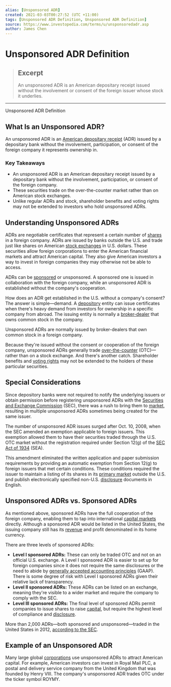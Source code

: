 ```yaml
---
alias: [Unsponsored ADR]
created: 2021-03-03T00:27:52 (UTC +11:00)
tags: [Unsponsored ADR Definition, Unsponsored ADR Definition]
source: https://www.investopedia.com/terms/u/unsponsoredadr.asp
author: James Chen
---
```


# Unsponsored ADR Definition

> ## Excerpt
> An unsponsored ADR is an American depositary receipt issued without the involvement or consent of the foreign issuer whose stock it underlies.

---

Unsponsored ADR Definition
## What Is an Unsponsored ADR?

An unsponsored ADR is an [American depositary receipt](https://www.investopedia.com/terms/a/adr.asp) (ADR) issued by a depositary bank without the involvement, participation, or consent of the foreign company it represents ownership in.

### Key Takeaways

-   An unsponsored ADR is an American depositary receipt issued by a depositary bank without the involvement, participation, or consent of the foreign company.
-   These securities trade on the over-the-counter market rather than on American stock exchanges.
-   Unlike regular ADRs and stock, shareholder benefits and voting rights may not be extended to investors who hold unsponsored ADRs.

## Understanding Unsponsored ADRs

ADRs are negotiable certificates that represent a certain number of [shares](https://www.investopedia.com/terms/s/shares.asp) in a foreign company. ADRs are issued by banks outside the U.S. and trade just like shares on American [stock exchanges](https://www.investopedia.com/articles/basics/04/092404.asp) in U.S. dollars. These securities allow foreign corporations to enter the American financial markets and attract American capital. They also give American investors a way to invest in foreign companies they may otherwise not be able to access.

ADRs can be [sponsored](https://www.investopedia.com/terms/s/sponsoredadr.asp) or unsponsored. A sponsored one is issued in collaboration with the foreign company, while an unsponsored ADR is established without the company's cooperation.

How does an ADR get established in the U.S. without a company's consent? The answer is simple—demand. A [depository](https://www.investopedia.com/terms/d/depository.asp) entity can issue certificates when there's heavy demand from investors for ownership in a specific company from abroad. The issuing entity is normally a [broker-dealer](https://www.investopedia.com/terms/b/broker-dealer.asp) that owns common stock in the company.

Unsponsored ADRs are normally issued by broker-dealers that own common stock in a foreign company.

Because they're issued without the consent or cooperation of the foreign company, unsponsored ADRs generally trade [over-the-counter](https://www.investopedia.com/terms/o/otc.asp) (OTC)—rather than on a stock exchange. And there's another catch. Shareholder benefits and [voting rights](https://www.investopedia.com/terms/v/votingright.asp) may not be extended to the holders of these particular securities.

## Special Considerations

Since depository banks were not required to notify the underlying issuers or obtain permission before registering unsponsored ADRs with the [Securities and Exchange Commission](https://www.investopedia.com/terms/s/sec.asp) (SEC), there was a rush to bring them to [market](https://www.investopedia.com/terms/m/market.asp), resulting in multiple unsponsored ADRs sometimes being created for the same issuer.

The number of unsponsored ADR issues surged after Oct. 10, 2008, when the SEC amended an exemption applicable to foreign issuers. This exemption allowed them to have their securities traded through the U.S. OTC market without the registration required under Section 12(g) of the [SEC Act of 1934](https://www.investopedia.com/terms/s/seact1934.asp) (SEA).

This amendment eliminated the written application and paper submission requirements by providing an automatic exemption from Section 12(g) to foreign issuers that met certain conditions. These conditions required the issuer to maintain a listing of its shares in its [primary market](https://www.investopedia.com/terms/p/primarymarket.asp) outside the U.S. and publish electronically specified non-U.S. [disclosure](https://www.investopedia.com/terms/d/disclosure.asp) documents in English.

## Unsponsored ADRs vs. Sponsored ADRs

As mentioned above, sponsored ADRs have the full cooperation of the foreign company, enabling them to tap into international [capital markets](https://www.investopedia.com/terms/c/capitalmarkets.asp) directly. Although a sponsored ADR would be listed in the United States, the issuing company still has its [revenue](https://www.investopedia.com/terms/r/revenue.asp) and profit denominated in its home currency.

There are three levels of sponsored ADRs:

-   **Level I sponsored ADRs:** These can only be traded OTC and not on an official U.S. exchange. A Level I sponsored ADR is easier to set up for foreign companies since it does not require the same disclosures or the need to abide by [generally accepted accounting principles](https://www.investopedia.com/terms/g/gaap.asp) (GAAP). There is some degree of risk with Level I sponsored ADRs given their relative lack of transparency.
-   **Level II sponsored ADRs:** These ADRs can be listed on an exchange, meaning they're visible to a wider market and require the company to comply with the SEC.
-   **Level III sponsored ADRs:** The final level of sponsored ADRs permit companies to issue shares to raise [capital](https://www.investopedia.com/terms/c/capital.asp), but require the highest level of compliance and [disclosure](https://www.investopedia.com/terms/d/disclosure.asp).

More than 2,000 ADRs—both sponsored and unsponsored—traded in the United States in 2012, [according to the SEC](https://www.sec.gov/investor/alerts/adr-bulletin.pdf).

## Example of an Unsponsored ADR

Many large global [corporations](https://www.investopedia.com/terms/c/corporation.asp) use unsponsored ADRs to attract American capital. For example, American investors can invest in Royal Mail PLC, a postal and delivery service company from the United Kingdom that was founded by Henry VIII. The company's unsponsored ADR trades OTC under the ticker symbol ROYMY.
